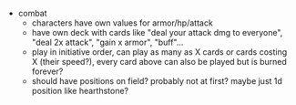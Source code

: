 - combat
  - characters have own values for armor/hp/attack
  - have own deck with cards like "deal your attack dmg to everyone", "deal 2x attack", "gain x armor", "buff"...
  - play in initiative order, can play as many as X cards or cards costing X (their speed?), every card above can also be played but is burned forever?
  - should have positions on field? probably not at first? maybe just 1d position like hearthstone?